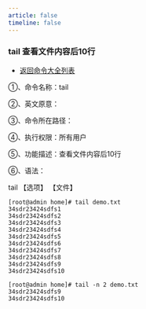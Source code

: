 ```yaml
---
article: false
timeline: false
---
```

### tail 查看文件内容后10行

- [返回命令大全列表](./command.md#文件管理)

①、命令名称：tail

②、英文原意：

③、命令所在路径：

④、执行权限：所有用户

⑤、功能描述：查看文件内容后10行

⑥、语法：

tail 【选项】 【文件】

```shell
[root@admin home]# tail demo.txt
34sdr23424sdfs1
34sdr23424sdfs2
34sdr23424sdfs3
34sdr23424sdfs4
34sdr23424sdfs5
34sdr23424sdfs6
34sdr23424sdfs7
34sdr23424sdfs8
34sdr23424sdfs9
34sdr23424sdfs10

[root@admin home]# tail -n 2 demo.txt
34sdr23424sdfs9
34sdr23424sdfs10

```

